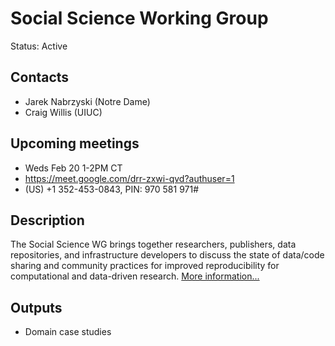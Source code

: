 # Social Science Working Group
Status: Active

## Contacts
* Jarek Nabrzyski (Notre Dame)
* Craig Willis (UIUC)

## Upcoming meetings

* Weds Feb 20 1-2PM CT
* https://meet.google.com/drr-zxwi-qvd?authuser=1
* (‪US‬) +1 352-453-0843‬, PIN: ‪970 581 971#‬

## Description 
The Social Science WG brings together researchers, publishers, data repositories, and infrastructure developers to discuss the state of data/code sharing and community practices for improved reproducibility for computational and data-driven research. [More information...](about.md)

## Outputs
* Domain case studies

